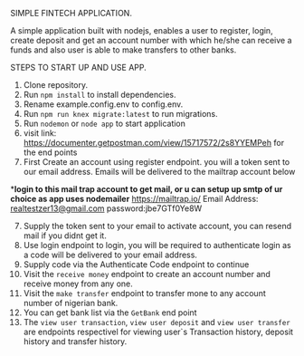 SIMPLE FINTECH APPLICATION.

A simple application built with nodejs, enables a user to register, login, create deposit and get an account number with which he/she can receive a funds and also user is able to make transfers to other banks.

STEPS TO START UP AND USE APP.

1) Clone repository.
2) Run `npm install` to install dependencies.
3) Rename example.config.env to config.env.
4) Run `npm run knex migrate:latest` to run migrations.
5) Run `nodemon` or `node app` to start application
6) visit link: https://documenter.getpostman.com/view/15717572/2s8YYEMPeh for the end points
7) First Create an account using register endpoint. you will a token sent to our email address. Emails will be delivered to the mailtrap account below

*****login to this mail trap account to get mail, or u can setup up smtp of ur choice as app uses nodemailer****
https://mailtrap.io/
Email Address: realtestzer13@gmail.com
password:jbe7GTf0Ye8W

7) Supply the token sent to your email to activate account, you can resend mail if you didnt get it.
8) Use login endpoint to login, you will be required to authenticate login as a code will be delivered to your email address.
9) Supply code via the Authenticate Code endpoint to continue
10) Visit the `receive money` endpoint to create an account number and receive money from any one.
11) Visit the `make transfer` endpoint to transfer mone to any account number of nigerian bank.
12) You can get bank list via the `GetBank` end point
13) The `view user transaction`, `view user deposit` and `view user transfer` are endpoints respectivel for viewing user`s Transaction history, deposit history and transfer history.
